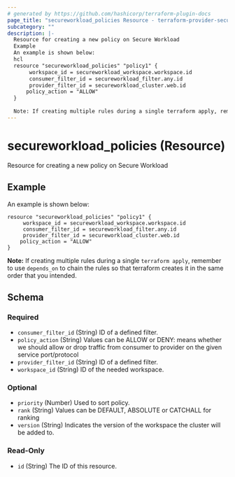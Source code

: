 ```yaml
---
# generated by https://github.com/hashicorp/terraform-plugin-docs
page_title: "secureworkload_policies Resource - terraform-provider-secureworkload"
subcategory: ""
description: |-
  Resource for creating a new policy on Secure Workload
  Example
  An example is shown below:
  hcl
  resource "secureworkload_policies" "policy1" {
       workspace_id = secureworkload_workspace.workspace.id
       consumer_filter_id = secureworkload_filter.any.id
       provider_filter_id = secureworkload_cluster.web.id
      policy_action = "ALLOW"
  }
  
  Note: If creating multiple rules during a single terraform apply, remember to use depends_on to chain the rules so that terraform creates it in the same order that you intended.
---
```


# secureworkload_policies (Resource)

Resource for creating a new policy on Secure Workload

## Example
An example is shown below: 
```hcl
resource "secureworkload_policies" "policy1" {
	 workspace_id = secureworkload_workspace.workspace.id
	 consumer_filter_id = secureworkload_filter.any.id
	 provider_filter_id = secureworkload_cluster.web.id
    policy_action = "ALLOW"
}
```
**Note:** If creating multiple rules during a single `terraform apply`, remember to use `depends_on` to chain the rules so that terraform creates it in the same order that you intended.



<!-- schema generated by tfplugindocs -->
## Schema

### Required

- `consumer_filter_id` (String) ID of a defined filter.
- `policy_action` (String) Values can be ALLOW or DENY: means whether we should allow or drop traffic from consumer to provider on the given service port/protocol
- `provider_filter_id` (String) ID of a defined filter.
- `workspace_id` (String) ID of the needed workspace.

### Optional

- `priority` (Number) Used to sort policy.
- `rank` (String) Values can be DEFAULT, ABSOLUTE or CATCHALL for ranking
- `version` (String) Indicates the version of the workspace the cluster will be added to.

### Read-Only

- `id` (String) The ID of this resource.


